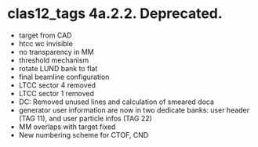 # clas12_tags 4a.2.2. Deprecated.

- target from CAD
- htcc wc invisible
- no transparency in MM
- threshold mechanism
- rotate LUND bank to flat
- final beamline configuration
- LTCC sector 4 removed
- LTCC sector 1 removed
- DC: Removed unused lines and calculation of smeared doca
- generator user information are now in two dedicate banks: user header (TAG 11), and user particle infos (TAG 22)
- MM overlaps with target fixed
- New numbering scheme for CTOF, CND